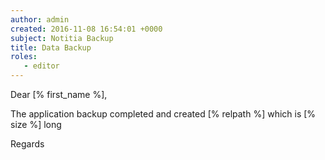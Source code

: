```yaml
---
author: admin
created: 2016-11-08 16:54:01 +0000
subject: Notitia Backup
title: Data Backup
roles:
   - editor
---
```


Dear [% first_name %],

The application backup completed and created [% relpath %] which is [% size %] long

Regards
